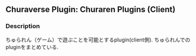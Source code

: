 ## Churaverse Plugin: Churaren Plugins (Client)

### Description

ちゅられん（ゲーム）で遊ぶことを可能とするplugin(client側).
ちゅられんでのpluginをまとめている.
